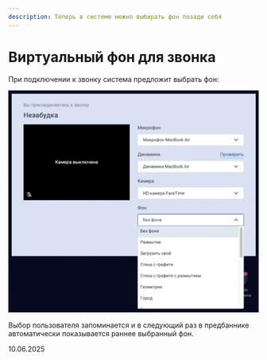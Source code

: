 ```yaml
---
description: Теперь в системе можно выбирать фон позади себя
---
```


# Виртуальный фон для звонка

При подключении к звонку система предложит выбрать фон:

![](<../../.gitbook/assets/image (144).png>)

Выбор пользователя запоминается и в следующий раз в предбаннике автоматически показывается раннее выбранный фон.

10.06.2025
